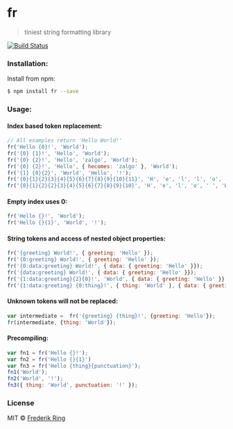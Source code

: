 # fr
> tiniest string formatting library

[![Build Status](https://travis-ci.org/m90/fr.svg?branch=master)](https://travis-ci.org/m90/fr)

### Installation:

Install from npm:

```sh
$ npm install fr --save
```

### Usage:

#### Index based token replacement:

```js
// All examples return 'Hello World!'
fr('Hello {0}!', 'World');
fr('{0} {1}!', 'Hello', 'World');
fr('{0} {2}!', 'Hello', 'zalgo', 'World');
fr('{0} {2}!', 'Hello', { hecomes: 'zalgo' }, 'World');
fr('{1} {0}{2}', 'World', 'Hello', '!');
fr('{0}{1}{2}{3}{4}{5}{6}{7}{8}{9}{10}{11}', 'H', 'e', 'l', 'l', 'o', ' ', 'W', 'o', 'r', 'l', 'd', '!');
fr('{0}{1}{2}{2}{3}{4}{5}{6}{7}{8}{9}{10}', 'H', 'e', 'l', 'o', ' ', 'W', 'o', 'r', 'l', 'd', '!');

```

#### Empty index uses 0:

```js
fr('Hello {}!', 'World');
fr('Hello {}{1}', 'World', '!');
```

#### String tokens and access of nested object properties:

```js
fr('{greeting} World!', { greeting: 'Hello' });
fr('{0:greeting} World!', { greeting: 'Hello' });
fr('{0:data:greeting} World!', { data: { greeting: 'Hello' }});
fr('{data:greeting} World!', { data: { greeting: 'Hello' }});
fr('{1:data:greeting}{2}{0}!', 'World', { data: { greeting: 'Hello' }} , ' ');
fr('{1:data:greeting} {0:thing}!', { thing: 'World' }, { data: { greeting: 'Hello' }});
```

#### Unknown tokens will not be replaced:

```js
var intermediate =  fr('{greeting} {thing}!', {greeting: 'Hello'});
fr(intermediate, {thing: 'World'});
```

#### Precompiling:

```js
var fn1 = fr('Hello {}!');
var fn2 = fr('Hello {}{1}')
var fn3 = fr('Hello {thing}{punctuation}');
fn1('World');
fn2('World', '!');
fn3({ thing: 'World', punctuation: '!' });
```


### License
MIT © [Frederik Ring](http://www.frederikring.com)
